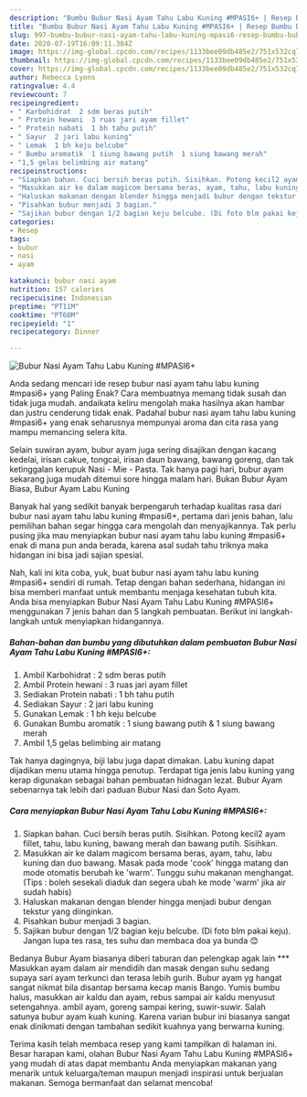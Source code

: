 ```yaml
---
description: "Bumbu Bubur Nasi Ayam Tahu Labu Kuning #MPASI6+ | Resep Bumbu Bubur Nasi Ayam Tahu Labu Kuning #MPASI6+ Yang Mudah Dan Praktis"
title: "Bumbu Bubur Nasi Ayam Tahu Labu Kuning #MPASI6+ | Resep Bumbu Bubur Nasi Ayam Tahu Labu Kuning #MPASI6+ Yang Mudah Dan Praktis"
slug: 997-bumbu-bubur-nasi-ayam-tahu-labu-kuning-mpasi6-resep-bumbu-bubur-nasi-ayam-tahu-labu-kuning-mpasi6-yang-mudah-dan-praktis
date: 2020-07-19T16:09:11.384Z
image: https://img-global.cpcdn.com/recipes/1133bee09db485e2/751x532cq70/bubur-nasi-ayam-tahu-labu-kuning-mpasi6-foto-resep-utama.jpg
thumbnail: https://img-global.cpcdn.com/recipes/1133bee09db485e2/751x532cq70/bubur-nasi-ayam-tahu-labu-kuning-mpasi6-foto-resep-utama.jpg
cover: https://img-global.cpcdn.com/recipes/1133bee09db485e2/751x532cq70/bubur-nasi-ayam-tahu-labu-kuning-mpasi6-foto-resep-utama.jpg
author: Rebecca Lyons
ratingvalue: 4.4
reviewcount: 7
recipeingredient:
- " Karbohidrat  2 sdm beras putih"
- " Protein hewani  3 ruas jari ayam fillet"
- " Protein nabati  1 bh tahu putih"
- " Sayur  2 jari labu kuning"
- " Lemak  1 bh keju belcube"
- " Bumbu aromatik  1 siung bawang putih  1 siung bawang merah"
- "1,5 gelas belimbing air matang"
recipeinstructions:
- "Siapkan bahan. Cuci bersih beras putih. Sisihkan. Potong kecil2 ayam fillet, tahu, labu kuning, bawang merah dan bawang putih. Sisihkan."
- "Masukkan air ke dalam magicom bersama beras, ayam, tahu, labu kuning dan duo bawang. Masak pada mode &#39;cook&#39; hingga matang dan mode otomatis berubah ke &#39;warm&#39;. Tunggu suhu makanan menghangat. (Tips : boleh sesekali diaduk dan segera ubah ke mode &#39;warm&#39; jika air sudah habis)"
- "Haluskan makanan dengan blender hingga menjadi bubur dengan tekstur yang diinginkan."
- "Pisahkan bubur menjadi 3 bagian."
- "Sajikan bubur dengan 1/2 bagian keju belcube. (Di foto blm pakai keju). Jangan lupa tes rasa, tes suhu dan membaca doa ya bunda 😊"
categories:
- Resep
tags:
- bubur
- nasi
- ayam

katakunci: bubur nasi ayam 
nutrition: 157 calories
recipecuisine: Indonesian
preptime: "PT11M"
cooktime: "PT60M"
recipeyield: "1"
recipecategory: Dinner

---
```



![Bubur Nasi Ayam Tahu Labu Kuning #MPASI6+](https://img-global.cpcdn.com/recipes/1133bee09db485e2/751x532cq70/bubur-nasi-ayam-tahu-labu-kuning-mpasi6-foto-resep-utama.jpg)

Anda sedang mencari ide resep bubur nasi ayam tahu labu kuning #mpasi6+ yang Paling Enak? Cara membuatnya memang tidak susah dan tidak juga mudah. andaikata keliru mengolah maka hasilnya akan hambar dan justru cenderung tidak enak. Padahal bubur nasi ayam tahu labu kuning #mpasi6+ yang enak seharusnya mempunyai aroma dan cita rasa yang mampu memancing selera kita.

Selain suwiran ayam, bubur ayam juga sering disajikan dengan kacang kedelai, irisan cakue, tongcai, irisan daun bawang, bawang goreng, dan tak ketinggalan kerupuk Nasi - Mie - Pasta. Tak hanya pagi hari, bubur ayam sekarang juga mudah ditemui sore hingga malam hari. Bukan Bubur Ayam Biasa, Bubur Ayam Labu Kuning

Banyak hal yang sedikit banyak berpengaruh terhadap kualitas rasa dari bubur nasi ayam tahu labu kuning #mpasi6+, pertama dari jenis bahan, lalu pemilihan bahan segar hingga cara mengolah dan menyajikannya. Tak perlu pusing jika mau menyiapkan bubur nasi ayam tahu labu kuning #mpasi6+ enak di mana pun anda berada, karena asal sudah tahu triknya maka hidangan ini bisa jadi sajian spesial.


Nah, kali ini kita coba, yuk, buat bubur nasi ayam tahu labu kuning #mpasi6+ sendiri di rumah. Tetap dengan bahan sederhana, hidangan ini bisa memberi manfaat untuk membantu menjaga kesehatan tubuh kita. Anda bisa menyiapkan Bubur Nasi Ayam Tahu Labu Kuning #MPASI6+ menggunakan 7 jenis bahan dan 5 langkah pembuatan. Berikut ini langkah-langkah untuk menyiapkan hidangannya.

<!--inarticleads1-->

##### Bahan-bahan dan bumbu yang dibutuhkan dalam pembuatan Bubur Nasi Ayam Tahu Labu Kuning #MPASI6+:

1. Ambil  Karbohidrat : 2 sdm beras putih
1. Ambil  Protein hewani : 3 ruas jari ayam fillet
1. Sediakan  Protein nabati : 1 bh tahu putih
1. Sediakan  Sayur : 2 jari labu kuning
1. Gunakan  Lemak : 1 bh keju belcube
1. Gunakan  Bumbu aromatik : 1 siung bawang putih &amp; 1 siung bawang merah
1. Ambil 1,5 gelas belimbing air matang


Tak hanya dagingnya, biji labu juga dapat dimakan. Labu kuning dapat dijadikan menu utama hingga penutup. Terdapat tiga jenis labu kuning yang kerap digunakan sebagai bahan pembuatan hidnagan lezat. Bubur Ayam sebenarnya tak lebih dari paduan Bubur Nasi dan Soto Ayam. 

<!--inarticleads2-->

##### Cara menyiapkan Bubur Nasi Ayam Tahu Labu Kuning #MPASI6+:

1. Siapkan bahan. Cuci bersih beras putih. Sisihkan. Potong kecil2 ayam fillet, tahu, labu kuning, bawang merah dan bawang putih. Sisihkan.
1. Masukkan air ke dalam magicom bersama beras, ayam, tahu, labu kuning dan duo bawang. Masak pada mode &#39;cook&#39; hingga matang dan mode otomatis berubah ke &#39;warm&#39;. Tunggu suhu makanan menghangat. (Tips : boleh sesekali diaduk dan segera ubah ke mode &#39;warm&#39; jika air sudah habis)
1. Haluskan makanan dengan blender hingga menjadi bubur dengan tekstur yang diinginkan.
1. Pisahkan bubur menjadi 3 bagian.
1. Sajikan bubur dengan 1/2 bagian keju belcube. (Di foto blm pakai keju). Jangan lupa tes rasa, tes suhu dan membaca doa ya bunda 😊


Bedanya Bubur Ayam biasanya diberi taburan dan pelengkap agak lain *** Masukkan ayam dalam air mendidih dan masak dengan suhu sedang supaya sari ayam terkunci dan terasa lebih gurih. Bubur ayam yg hangat sangat nikmat bila disantap bersama kecap manis Bango. Yumis bumbu halus, masukkan air kaldu dan ayam, rebus sampai air kaldu menyusut setengahnya. ambil ayam, goreng sampai kering, suwir-suwir. Salah satunya bubur ayam kuah kuning. Karena varian bubur ini biasanya sangat enak dinikmati dengan tambahan sedikit kuahnya yang berwarna kuning. 

Terima kasih telah membaca resep yang kami tampilkan di halaman ini. Besar harapan kami, olahan Bubur Nasi Ayam Tahu Labu Kuning #MPASI6+ yang mudah di atas dapat membantu Anda menyiapkan makanan yang menarik untuk keluarga/teman maupun menjadi inspirasi untuk berjualan makanan. Semoga bermanfaat dan selamat mencoba!
